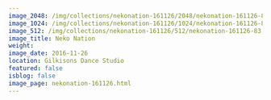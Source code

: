 ```yaml
---
image_2048: /img/collections/nekonation-161126/2048/nekonation-161126-83.jpg
image_1024: /img/collections/nekonation-161126/1024/nekonation-161126-83.jpg
image_512: /img/collections/nekonation-161126/512/nekonation-161126-83.jpg
image_title: Neko Nation
weight: 
image_date: 2016-11-26
location: Gilkisons Dance Studio
featured: false
isblog: false
image_page: nekonation-161126.html
---
```

